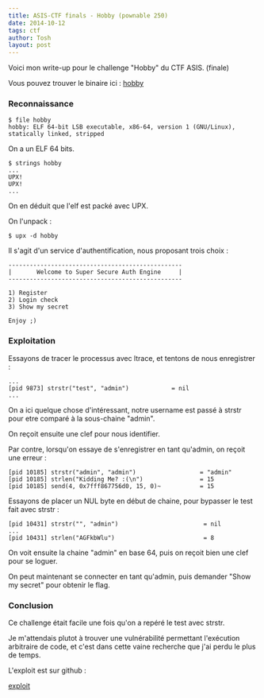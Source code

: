 ```yaml
---
title: ASIS-CTF finals - Hobby (pownable 250)
date: 2014-10-12
tags: ctf
author: Tosh
layout: post
---
```



Voici mon write-up pour le challenge "Hobby" du CTF ASIS. (finale)

Vous pouvez trouver le binaire ici : [hobby](https://repo.t0x0sh.org/ctf/2014-asis_finals/hobby_8524ad2ae5fde9a43d7e6b1956c8099b)

### Reconnaissance

```
$ file hobby
hobby: ELF 64-bit LSB executable, x86-64, version 1 (GNU/Linux), statically linked, stripped
```

On a un ELF 64 bits.

```
$ strings hobby
...
UPX!
UPX!
...
```

On en déduit que l'elf est packé avec UPX.

On l'unpack :

```
$ upx -d hobby
```

Il s'agit d'un service d'authentification, nous proposant trois choix :

```
-------------------------------------------------
|       Welcome to Super Secure Auth Engine     |
-------------------------------------------------

1) Register
2) Login check
3) Show my secret

Enjoy ;)
```

### Exploitation

Essayons de tracer le processus avec ltrace, et tentons de nous enregistrer :

```
...
[pid 9873] strstr("test", "admin")            = nil
...
```

On a ici quelque chose d'intéressant, notre username est passé à strstr pour etre comparé à la sous-chaine "admin".

On reçoit ensuite une clef pour nous identifier.


Par contre, lorsqu'on essaye de s'enregistrer en tant qu'admin, on reçoit une erreur :

```
[pid 10185] strstr("admin", "admin")                  = "admin"
[pid 10185] strlen("Kidding Me? :(\n")                = 15
[pid 10185] send(4, 0x7fff867756d0, 15, 0)~           = 15
```

Essayons de placer un NUL byte en début de chaine, pour bypasser le test fait avec strstr :

```
[pid 10431] strstr("", "admin")                        = nil
...
[pid 10431] strlen("AGFkbWlu")                         = 8
```

On voit ensuite la chaine "admin" en base 64, puis on reçoit bien une clef pour se loguer.

On peut maintenant se connecter en tant qu'admin, puis demander "Show my secret" pour obtenir le flag.


### Conclusion

Ce challenge était facile une fois qu'on a repéré le test avec strstr.

Je m'attendais plutot à trouver une vulnérabilité permettant l'exécution arbitraire de code, et c'est dans cette vaine recherche que j'ai perdu le plus de temps.

L'exploit est sur github :

[exploit](https://github.com/t00sh/ctf/blob/master/asis_finals_2014/hobby.pl)